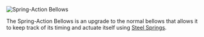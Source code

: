 ![Spring-Action Bellows](block:betterwithmods:bellows@1)

The Spring-Action Bellows is an upgrade to the normal bellows that allows it to keep track of its timing and actuate itself using [Steel Springs](../items/soulforged_steel.md).

